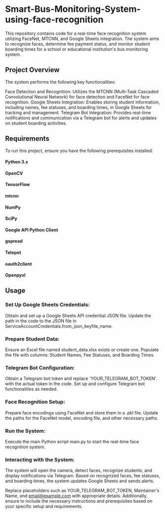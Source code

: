 # Smart-Bus-Monitoring-System-using-face-recognition

This repository contains code for a real-time face recognition system utilizing FaceNet, MTCNN, and Google Sheets integration. The system aims to recognize faces, determine fee payment status, and monitor student boarding times for a school or educational institution's bus monitoring system.

## Project Overview
The system performs the following key functionalities:

Face Detection and Recognition: Utilizes the MTCNN (Multi-Task Cascaded Convolutional Neural Network) for face detection and FaceNet for face recognition.
Google Sheets Integration: Enables storing student information, including names, fee statuses, and boarding times, in Google Sheets for tracking and management.
Telegram Bot Integration: Provides real-time notifications and communication via a Telegram bot for alerts and updates on student boarding activities.

## Requirements

To run this project, ensure you have the following prerequisites installed:

#### Python 3.x
#### OpenCV
#### TensorFlow
#### mtcnn
#### NumPy
#### SciPy
#### Google API Python Client
#### gspread
#### Telepot
#### oauth2client
#### Openpyxl


## Usage

### Set Up Google Sheets Credentials:
Obtain and set up a Google Sheets API credential JSON file.
Update the path in the code to the JSON file in ServiceAccountCredentials.from_json_keyfile_name.

### Prepare Student Data:

Ensure an Excel file named student_data.xlsx exists or create one.
Populate the file with columns: Student Names, Fee Statuses, and Boarding Times.

### Telegram Bot Configuration:

Obtain a Telegram bot token and replace 'YOUR_TELEGRAM_BOT_TOKEN' with the actual token in the code.
Set up and configure Telegram bot functionalities as needed.

### Face Recognition Setup:

Prepare face encodings using FaceNet and store them in a .pkl file.
Update the paths for the FaceNet model, encoding file, and other necessary paths.

### Run the System:

Execute the main Python script main.py to start the real-time face recognition system.

### Interacting with the System:

The system will open the camera, detect faces, recognize students, and display notifications via Telegram.
Based on recognized faces, fee statuses, and boarding times, the system updates Google Sheets and sends alerts.

Replace placeholders such as YOUR_TELEGRAM_BOT_TOKEN, Maintainer's Name, and email@example.com with appropriate details. Additionally, ensure to include the necessary instructions and prerequisites based on your specific setup and requirements.
